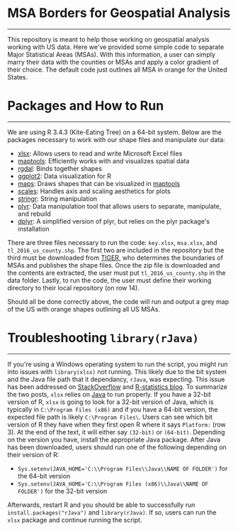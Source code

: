 # MSA Borders for Geospatial Analysis  
---

This repository is meant to help those working on geospatial analysis working with US data. Here we've
provided some simple code to separate Major Statistical Areas (MSAs). With this information, a user can
simply marry their data with the counties or MSAs and apply a color gradient of their choice. The default
code just outlines all MSA in orange for the United States.

# Packages and How to Run
---
We are using R 3.4.3 (Kite-Eating Tree) on a 64-bit system. Below are the packages necessary to
work with our shape files and manipulate our data:

- [xlsx](https://www.google.com/url?sa=t&rct=j&q=&esrc=s&source=web&cd=1&cad=rja&uact=8&ved=0ahUKEwjZlKGK5KPYAhXIhlQKHZXLCvkQFggnMAA&url=https%3A%2F%2Fcran.r-project.org%2Fweb%2Fpackages%2Fxlsx%2Fxlsx.pdf&usg=AOvVaw1849IdtbF2_eFXl9nhk7u4):
Allows users to read and write Microsoft Excel files
- [maptools](https://www.google.com/url?sa=t&rct=j&q=&esrc=s&source=web&cd=1&cad=rja&uact=8&ved=0ahUKEwjysazp5KPYAhXliVQKHZN9D_YQFggnMAA&url=https%3A%2F%2Fcran.r-project.org%2Fweb%2Fpackages%2Fmaptools%2Fmaptools.pdf&usg=AOvVaw24aTP4j_OhPpYDlyvYVdcx):
Efficiently works with and visualizes spatial data
- [rgdal](https://www.google.com/url?sa=t&rct=j&q=&esrc=s&source=web&cd=1&cad=rja&uact=8&ved=0ahUKEwjYqJyC5aPYAhXlhlQKHWjWCPQQFggnMAA&url=https%3A%2F%2Fcran.r-project.org%2Fpackage%3Drgdal%2Frgdal.pdf&usg=AOvVaw1YVdEJxTJAAYs6vyR436-I):
Binds together shapes
- [ggplot2](https://www.google.com/url?sa=t&rct=j&q=&esrc=s&source=web&cd=1&cad=rja&uact=8&ved=0ahUKEwjQ1uCa5aPYAhXji1QKHbkgBvsQFggnMAA&url=http%3A%2F%2Fggplot2.org%2F&usg=AOvVaw3ySKKF6Z1ybYGrpqHbzLjc):
Data visualization for R
- [maps](https://www.google.com/url?sa=t&rct=j&q=&esrc=s&source=web&cd=1&cad=rja&uact=8&ved=0ahUKEwjS9_Kq5aPYAhUnwlQKHQfXBPMQFggnMAA&url=https%3A%2F%2Fcran.r-project.org%2Fweb%2Fpackages%2Fmaps%2Fmaps.pdf&usg=AOvVaw1ldcRRu7cd5GL8qxbgzpSY): 
Draws shapes that can be visualized in [maptools](https://www.google.com/url?sa=t&rct=j&q=&esrc=s&source=web&cd=1&cad=rja&uact=8&ved=0ahUKEwjysazp5KPYAhXliVQKHZN9D_YQFggnMAA&url=https%3A%2F%2Fcran.r-project.org%2Fweb%2Fpackages%2Fmaptools%2Fmaptools.pdf&usg=AOvVaw24aTP4j_OhPpYDlyvYVdcx)
- [scales](https://www.google.com/url?sa=t&rct=j&q=&esrc=s&source=web&cd=1&cad=rja&uact=8&ved=0ahUKEwjoyeDY5aPYAhVmsFQKHdaABfMQFggnMAA&url=https%3A%2F%2Fcran.r-project.org%2Fweb%2Fpackages%2Fscales%2Fscales.pdf&usg=AOvVaw1BJJwNo7Nfh5Bojm9QrLRW):
Handles axis and scaling aesthetics for plots 
- [stringr](https://www.google.com/url?sa=t&rct=j&q=&esrc=s&source=web&cd=1&cad=rja&uact=8&ved=0ahUKEwjj3vHt5aPYAhVLrVQKHSHuB_UQFgg1MAA&url=https%3A%2F%2Fcran.r-project.org%2Fweb%2Fpackages%2Fstringr%2Fvignettes%2Fstringr.html&usg=AOvVaw1btkGaNur9x_7RxwC3upHa):
String manipulation 
- [plyr](https://www.google.com/url?sa=t&rct=j&q=&esrc=s&source=web&cd=3&cad=rja&uact=8&ved=0ahUKEwj9iY-D5qPYAhWqxlQKHfNiA_kQFggyMAI&url=https%3A%2F%2Fcran.r-project.org%2Fweb%2Fpackages%2Fplyr%2Fplyr.pdf&usg=AOvVaw07lkdFmlvgISQgujO-LsHz):
Data manipulation tool that allows users to separate, manipulate, and rebuild 
- [dplyr](https://www.google.com/url?sa=t&rct=j&q=&esrc=s&source=web&cd=3&cad=rja&uact=8&ved=0ahUKEwjIqamY5qPYAhXS-lQKHdTQDvUQFgg9MAI&url=https%3A%2F%2Fcran.r-project.org%2Fweb%2Fpackages%2Fdplyr%2Fdplyr.pdf&usg=AOvVaw1bU2fwsbnBdcmjpAnn4e_l):
 A simplified version of plyr, but relies on the plyr package's installation
 
There are three files necessary to run the code: `key.xlsx`, `msa.xlsx`, and `tl_2016_us_county.shp`. The
first two are included in the repository but the third must be downloaded from [TIGER](https://catalog.data.gov/dataset/tiger-line-shapefile-2016-nation-u-s-current-county-and-equivalent-national-shapefile),
who determines the boundaries of MSAs and publishes the shape files. Once the zip file is downloaded
and the contents are extracted, the user must put `tl_2016_us_county.shp` in the data folder. Lastly, 
to run the code, the user must define their working directory to their local repository (on row 14).

Should all be done correctly above, the code will run and output a grey map of the US with orange shapes
outlining all US MSAs.

# Troubleshooting `library(rJava)`
---
If you're using a Windows operating system to run the script, you might run into issues with `library(xlsx)` not running.
This likely due to the bit system and the Java file path that it dependancy, `rJava`, was expecting. This issue has been addressed
on [StackOverflow](https://stackoverflow.com/questions/26806776/r-project-xlsx-package-installation-failure-due-to-java-issues)
and [R-statistics blog](https://www.r-statistics.com/2012/08/how-to-load-the-rjava-package-after-the-error-java_home-cannot-be-determined-from-the-registry/).
To summarize the two posts, `xlsx` relies on [Java](https://java.com/en/download/) to run properly. If you have a 32-bit version of R, 
`xlsx` is going to look for a 32-bit version of Java, which is typically in `C:\Program Files (x86)` and if you have a 
64-bit version, the expected file path is likely `C:\Program Files\`. Users can see which bit version of R they have when
they first open R where it says `Platform:` (row 3). At the end of the text, it will either say `(32-bit)` or `(64-bit)`.
Depending on the version you have, install the appropriate Java package. After Java has been downloaded, users should run
one of the following depending on their version of R:

- `Sys.setenv(JAVA_HOME='C:\\Program Files\\Java\\NAME OF FOLDER')` for the 64-bit version
- `Sys.setenv(JAVA_HOME='C:\\Program Files (x86)\\Java\\NAME OF FOLDER')` for the 32-bit version

Afterwards, restart R and you should be able to successfully run `install.packages("rJava")` and `library(rJava)`.
If so, users can run the `xlsx` package and continue running the script.